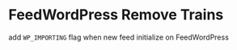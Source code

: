 FeedWordPress Remove Trains
===========================
add `WP_IMPORTING` flag when new feed initialize on FeedWordPress
